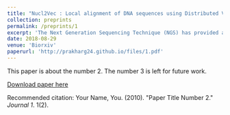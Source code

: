 ```yaml
---
title: "Nucl2Vec : Local alignment of DNA sequences using Distributed Vector Representation"
collection: preprints
permalink: /preprints/1
excerpt: 'The Next Generation Sequencing Technique (NGS) has provided affordable and fast method for generating genetic data. Generation of whole Genome Sequence and extract relevant information from this data is still a computationally expensive process. In this paper we demonstrate a novel approach for local alignment of DNA reads with respect to reference genome. For this process we have used Skip-gram model for creating encoding(Nucl2Vec) and k-nearest neighbor for the alignment. With our new approach we have reduced computation cost for local alignment, while achieving accuracy comparable to existing defacto standard BWA-MEM tool.'
date: 2018-08-29
venue: 'Biorxiv'
paperurl: 'http://prakharg24.github.io/files/1.pdf'
---
```

This paper is about the number 2. The number 3 is left for future work.

[Download paper here](http://academicpages.github.io/files/paper2.pdf)

Recommended citation: Your Name, You. (2010). "Paper Title Number 2." <i>Journal 1</i>. 1(2).
